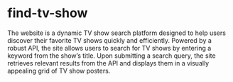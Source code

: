 # find-tv-show
The website is a dynamic TV show search platform designed to help users discover their favorite TV shows quickly and efficiently. Powered by a robust API, the site allows users to search for TV shows by entering a keyword from the show’s title. Upon submitting a search query, the site retrieves relevant results from the API and displays them in a visually appealing grid of TV show posters.
